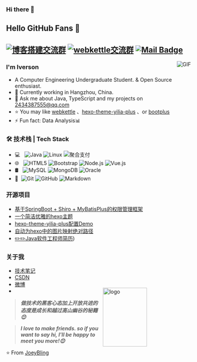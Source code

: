 ### Hi there 👋

<!--
**AnswerKobe/AnswerKobe** is a ✨ _special_ ✨ repository because its `README.md` (this file) appears on your GitHub profile.

Here are some ideas to get you started:

- 🔭 I’m currently working on ...
- 🌱 I’m currently learning ...
- 👯 I’m looking to collaborate on ...
- 🤔 I’m looking for help with ...
- 💬 Ask me about ...
- 📫 How to reach me: ...
- 😄 Pronouns: ...
- ⚡ Fun fact: ...
-->


## Hello GitHub Fans 👋
[![博客搭建交流群](https://img.shields.io/badge/博客搭建QQ群-422625065-red.svg "博客搭建交流群")](https://jq.qq.com/?_wv=1027&k=58Ypj9z "博客搭建交流群")
[![webkettle交流群](https://img.shields.io/badge/webkettle交流群-487063343-red.svg "webkettle交流群")](https://jq.qq.com/?_wv=1027&k=55kiWBY "webkettle交流群")
[![Mail Badge](https://img.shields.io/badge/-joeysiwei@gmail.com-c14438?style=flat&logo=Gmail&logoColor=white&link=mailto:joeysiwei@gmail.com)](mailto:joeysiwei@gmail.com)
---
<img align="right" alt="GIF" src="https://raw.githubusercontent.com/JoeyBling/JoeyBling/master/pic/pusheencode.gif" />

### I'm Iverson

- A Computer Engineering Undergraduate Student. & Open Source enthusiast.
- 🌱 Currently working in Hangzhou, China.
- 💬 Ask me about Java, TypeScript and my projects on [2434387555@qq.com](mailto:2434387555@qq.com)
- ⭐ You may like [webkettle](https://github.com/JoeyBling/webkettle) 、[hexo-theme-yilia-plus](https://github.com/JoeyBling/hexo-theme-yilia-plus) 、or [bootplus](https://github.com/JoeyBling/bootplus)
- ⚡ Fun fact: Data Analysis📊

### 🛠 技术栈 | Tech Stack

- 💻 &#160; ![Java](https://img.shields.io/badge/-Java-333333?style=flat&logo=Java&logoColor=007396)
![Linux](https://img.shields.io/badge/-Linux-333333?style=flat&logo=Linux&logoColor=FCC624)
![聚合支付](https://img.shields.io/badge/-聚合支付-333333?style=flat&logo=payoneer&logoColor=FF4800)
- 🌐 &#160; ![HTML5](https://img.shields.io/badge/-HTML5-333333?style=flat&logo=HTML5)
![Bootstrap](https://img.shields.io/badge/-Bootstrap-333333?style=flat&logo=bootstrap&logoColor=563D7C)
![Node.js](https://img.shields.io/badge/-Node.js-333333?style=flat&logo=node.js)
![Vue.js](https://img.shields.io/badge/-VueJS-333333?style=flat&logo=Vue.js)
- 🛢 &#160; ![MySQL](https://img.shields.io/badge/-MySQL-333333?style=flat&logo=mysql)
![MongoDB](https://img.shields.io/badge/-MongoDB-333333?style=flat&logo=mongodb)
![Oracle](https://img.shields.io/badge/-Oracle-333333?style=flat&logo=Oracle)
- 🔧 &#160;![Git](https://img.shields.io/badge/-Git-333333?style=flat&logo=git)
![GitHub](https://img.shields.io/badge/-GitHub-333333?style=flat&logo=github)
![Markdown](https://img.shields.io/badge/-Markdown-333333?style=flat&logo=markdown)

### 开源项目
- [基于SpringBoot + Shiro + MyBatisPlus的权限管理框架](https://github.com/JoeyBling/bootplus)
- [一个简洁优雅的hexo主题](https://github.com/JoeyBling/hexo-theme-yilia-plus)
- [hexo-theme-yilia-plus配置Demo](https://github.com/JoeyBling/yilia-plus-demo)
- [自动为hexo中的图片映射绝对路径](https://github.com/JoeyBling/hexo-filter-image)
- [✏️✏️Java软件工程师简历](https://github.com/JoeyBling/cv))

### 关于我
- [技术笔记](https://zhousiwei.gitee.io/ibooks/)
- [CSDN](https://zhousiwei.blog.csdn.net/)
- [微博](http://weibo.com/jayinfo)
- <img src="https://github-readme-stats.vercel.app/api?username=AnswerKobe&show_icons=true&theme=vue" alt="logo" height="160" align="right" width="50%" />

> ***做技术的黑客心态加上开放共进的态度是成长和越过高山幽谷的秘籍😊***

> ***I love to make friends. so if you want to say hi, I'll be happy to meet you more!😊***

⭐️ From [JoeyBling](https://github.com/JoeyBling)
